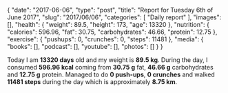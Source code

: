 {
    "date": "2017-06-06",
    "type": "post",
    "title": "Report for Tuesday 6th of June 2017",
    "slug": "2017\/06\/06",
    "categories": [
        "Daily report"
    ],
    "images": [],
    "health": {
        "weight": 89.5,
        "height": 173,
        "age": 13320
    },
    "nutrition": {
        "calories": 596.96,
        "fat": 30.75,
        "carbohydrates": 46.66,
        "protein": 12.75
    },
    "exercise": {
        "pushups": 0,
        "crunches": 0,
        "steps": 11481
    },
    "media": {
        "books": [],
        "podcast": [],
        "youtube": [],
        "photos": []
    }
}

Today I am <strong>13320 days</strong> old and my weight is <strong>89.5 kg</strong>. During the day, I consumed <strong>596.96 kcal</strong> coming from <strong>30.75 g</strong> fat, <strong>46.66 g</strong> carbohydrates and <strong>12.75 g</strong> protein. Managed to do <strong>0 push-ups</strong>, <strong>0 crunches</strong> and walked <strong>11481 steps</strong> during the day which is approximately <strong>8.75 km</strong>.